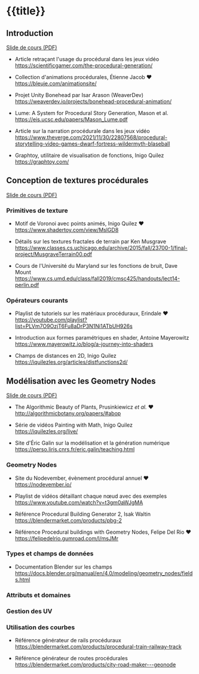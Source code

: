 # {{title}}

## Introduction

[Slide de cours (PDF)](resources/1_Introduction.pdf)

- Article retraçant l'usage du procédural dans les jeux vidéo\
  <https://scientificgamer.com/the-procedural-generation/>

- Collection d'animations procédurales, Étienne Jacob ❤️\
  <https://bleuje.com/animationsite/>

- Projet Unity Bonehead par Isar Arason (WeaverDev)\
  <https://weaverdev.io/projects/bonehead-procedural-animation/>

- Lume: A System for Procedural Story Generation, Mason et al.\
  <https://eis.ucsc.edu/papers/Mason_Lume.pdf>

- Article sur la narration procédurale dans les jeux vidéo\
  <https://www.theverge.com/2021/11/30/22807568/procedural-storytelling-video-games-dwarf-fortress-wildermyth-blaseball>

- Graphtoy, utilitaire de visualisation de fonctions, Inigo Quilez\
  <https://graphtoy.com/>

## Conception de textures procédurales

[Slide de cours (PDF)](resources/2_Textures_procedurales.pdf)

### Primitives de texture

- Motif de Voronoi avec points animés, Inigo Quilez ❤️\
  <https://www.shadertoy.com/view/MslGD8>

- Détails sur les textures fractales de terrain par Ken Musgrave\
  <https://www.classes.cs.uchicago.edu/archive/2015/fall/23700-1/final-project/MusgraveTerrain00.pdf>

- Cours de l'Université du Maryland sur les fonctions de bruit, Dave Mount\
  <https://www.cs.umd.edu/class/fall2019/cmsc425/handouts/lect14-perlin.pdf>

### Opérateurs courants

- Playlist de tutoriels sur les matériaux procéduraux, Erindale ❤️\
  <https://youtube.com/playlist?list=PLVm7O9OzjT6Fu8aDrP3N1Ni1ATbUH926s>

- Introduction aux formes paramétriques en shader, Antoine Mayerowitz\
  <https://www.mayerowitz.io/blog/a-journey-into-shaders>

- Champs de distances en 2D, Inigo Quilez\
  <https://iquilezles.org/articles/distfunctions2d/>

## Modélisation avec les Geometry Nodes

[Slide de cours (PDF)](resources/3_Geometry_Nodes.pdf)

- The Algorithmic Beauty of Plants, Prusinkiewicz *et al.* ❤️\
  <http://algorithmicbotany.org/papers/#abop>

- Série de vidéos Painting with Math, Inigo Quilez\
  <https://iquilezles.org/live/>

- Site d'Éric Galin sur la modélisation et la génération numérique\
  <https://perso.liris.cnrs.fr/eric.galin/teaching.html>

### Geometry Nodes

- Site du Nodevember, évènement procédural annuel ❤️\
  <https://nodevember.io/>

- Playlist de vidéos détaillant chaque nœud avec des exemples\
  <https://www.youtube.com/watch?v=t3gm0aWJgMA>

- Référence Procedural Building Generator 2, Isak Waltin\
  <https://blendermarket.com/products/pbg-2>

- Référence Procedural buildings with Geometry Nodes, Felipe Del Rio ❤️\
  <https://felipedelrio.gumroad.com/l/msJMr>

### Types et champs de données

- Documentation Blender sur les champs\
  <https://docs.blender.org/manual/en/4.0/modeling/geometry_nodes/fields.html>

### Attributs et domaines

### Gestion des UV

### Utilisation des courbes

- Référence générateur de rails procéduraux\
  <https://blendermarket.com/products/procedural-train-railway-track>

- Référence générateur de routes procédurales\
  <https://blendermarket.com/products/city-road-maker---geonode>
